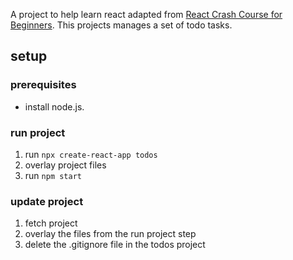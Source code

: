 A project to help learn react adapted from [React Crash Course for Beginners](https://youtube.com/watch?v=Dorf8i6lCuk). This projects manages a set of todo tasks.

## setup

### prerequisites
- install node.js.

### run project

1. run `npx create-react-app todos`
2. overlay project files
3. run `npm start`

### update project

1. fetch project
2. overlay the files from the run project step
3. delete the .gitignore file in the todos project
